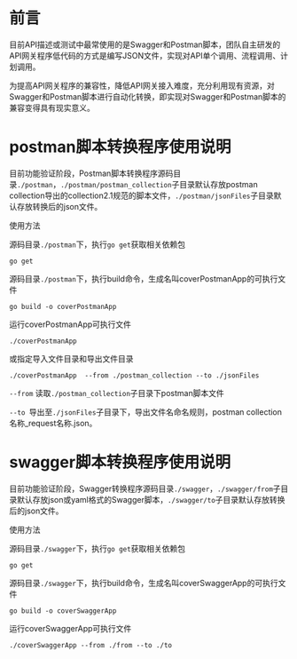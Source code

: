 # 前言

目前API描述或测试中最常使用的是Swagger和Postman脚本，团队自主研发的API网关程序低代码的方式是编写JSON文件，实现对API单个调用、流程调用、计划调用。

为提高API网关程序的兼容性，降低API网关接入难度，充分利用现有资源，对Swagger和Postman脚本进行自动化转换，即实现对Swagger和Postman脚本的兼容变得具有现实意义。

# postman脚本转换程序使用说明

目前功能验证阶段，Postman脚本转换程序源码目录`./postman`，`./postman/postman_collection`子目录默认存放postman collection导出的collection2.1规范的脚本文件，`./postman/jsonFiles`子目录默认存放转换后的json文件。

使用方法

源码目录`./postman`下，执行`go get`获取相关依赖包

```
go get
```

源码目录`./postman`下，执行build命令，生成名叫coverPostmanApp的可执行文件

```
go build -o coverPostmanApp
```

运行coverPostmanApp可执行文件

```
./coverPostmanApp
```
或指定导入文件目录和导出文件目录


```
./coverPostmanApp  --from ./postman_collection --to ./jsonFiles
```

`--from` 读取`./postman_collection`子目录下postman脚本文件

`--to `导出至`./jsonFiles`子目录下，导出文件名命名规则，postman collection名称_request名称.json。

# swagger脚本转换程序使用说明
目前功能验证阶段，Swagger转换程序源码目录`./swagger`，`./swagger/from`子目录默认存放json或yaml格式的Swagger脚本，`./swagger/to`子目录默认存放转换后的json文件。

使用方法

源码目录`./swagger`下，执行`go get`获取相关依赖包

```
go get
```

源码目录`./swagger`下，执行build命令，生成名叫coverSwaggerApp的可执行文件

```
go build -o coverSwaggerApp
```

运行coverSwaggerApp可执行文件

```
./coverSwaggerApp --from ./from --to ./to
```